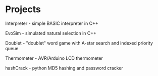 # Projects

Interpreter - simple BASIC interpreter in C++

EvoSim - simulated natural selection in C++

Doublet - "doublet" word game with A-star search and indexed priority queue

Thermometer - AVR/Arduino LCD thermometer

hashCrack - python MD5 hashing and password cracker
